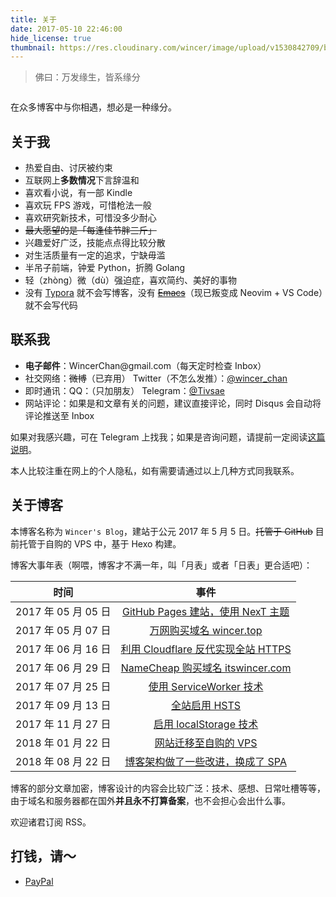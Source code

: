 ```yaml
---
title: 关于
date: 2017-05-10 22:46:00
hide_license: true
thumbnail: https://res.cloudinary.com/wincer/image/upload/v1530842709/blog/about/cover.png
---
```

> 佛曰：万发缘生，皆系缘分

<iframe id="music" frameborder="no" width="100%" height="0" src="https://blog.itswincer.com/music/v1/?id=29308009"></iframe>

在众多博客中与你相遇，想必是一种缘分。

## 关于我
- 热爱自由、讨厌被约束
- 互联网上**多数情况**下言辞温和
- 喜欢看小说，有一部 Kindle
- 喜欢玩 FPS 游戏，可惜枪法一般
- 喜欢研究新技术，可惜没多少耐心
- ~~最大愿望的是「每逢佳节胖三斤」~~
- 兴趣爱好广泛，技能点点得比较分散
- 对生活质量有一定的追求，宁缺毋滥
- 半吊子前端，钟爱 Python，折腾 Golang
- 轻（zhòng）微（dù）强迫症，喜欢简约、美好的事物
- 没有 [Typora](https://typora.io/) 就不会写博客，没有 ~~[Emacs](https://www.gnu.org/software/emacs/)~~（现已叛变成 Neovim + VS Code）就不会写代码

## 联系我

- **电子邮件**：WincerChan<span style="display:none">fuck</span>@gmail.com（每天定时检查 Inbox）
- 社交网络：~~微博~~（已弃用） Twitter（不怎么发推）：[@wincer_chan](https://twitter.com/wincer_chan) 
- 即时通讯：QQ：（只加朋友） Telegram：[@Tivsae](https://t.me/Tivsae)
- 网站评论：如果是和文章有关的问题，建议直接评论，同时 Disqus 会自动将评论推送至 Inbox

如果对我感兴趣，可在 Telegram 上找我；如果是咨询问题，请提前一定阅读[这篇说明](../about-the-question/)。

本人比较注重在网上的个人隐私，如有需要请通过以上几种方式同我联系。


## 关于博客

本博客名称为 `Wincer's Blog`，建站于公元 2017 年 5 月 5 日。~~托管于 GitHub~~ 目前托管于自购的 VPS 中，基于 Hexo 构建。

博客大事年表（啊喂，博客才不满一年，叫「月表」或者「日表」更合适吧）：

|        时间         |                           事件                           |
| :-----------------: | :------------------------------------------------------: |
| 2017 年 05 月 05 日 | [GitHub Pages 建站，使用 NexT 主题](../posts/4a17b156/)  |
| 2017 年 05 月 07 日 |      [万网购买域名 wincer.top](../posts/daaac5bb/)       |
| 2017 年 06 月 16 日 | [利用 Cloudflare 反代实现全站 HTTPS](../posts/444a2b9d/) |
| 2017 年 06 月 29 日 |  [NameCheap 购买域名 itswincer.com](../posts/cd8ce2d7/)  |
| 2017 年 07 月 25 日 |      [使用 ServiceWorker 技术](../posts/a0df572f/)       |
| 2017 年 09 月 13 日 |           [全站启用 HSTS](../posts/dfc84766/)            |
| 2017 年 11 月 27 日 |       [启用 localStorage 技术](../posts/a9d193c6/)       |
| 2018 年 01 月 22 日 |        [网站迁移至自购的 VPS](../posts/b3085a7/)         |
| 2018 年 08 月 22 日 |  [博客架构做了一些改进，换成了 SPA](../posts/50658b02/)  |

博客的部分文章加密，博客设计的内容会比较广泛：技术、感想、日常吐槽等等，由于域名和服务器都在国外**并且永不打算备案**，也不会担心会出什么事。

欢迎诸君订阅 RSS。

## 打钱，请～

- [PayPal](https://paypal.me/tivsae)

